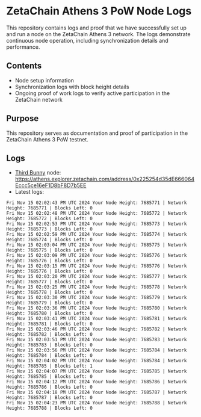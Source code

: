 # ZetaChain Athens 3 PoW Node Logs
This repository contains logs and proof that we have successfully set up and run a node on the ZetaChain Athens 3 network. The logs demonstrate continuous node operation, including synchronization details and performance.

## Contents
- Node setup information
- Synchronization logs with block height details
- Ongoing proof of work logs to verify active participation in the ZetaChain network

## Purpose
This repository serves as documentation and proof of participation in the ZetaChain Athens 3 PoW testnet.

## Logs

- [Third Bunny](https://thirdbunny.xyz/) node: https://athens.explorer.zetachain.com/address/0x225254d35dE666064Eccc5ce16eF1D8bF8D7b5EE
- Latest logs:
```
Fri Nov 15 02:02:43 PM UTC 2024 Your Node Height: 7685771 | Network Height: 7685771 | Blocks Left: 0
Fri Nov 15 02:02:48 PM UTC 2024 Your Node Height: 7685772 | Network Height: 7685772 | Blocks Left: 0
Fri Nov 15 02:02:53 PM UTC 2024 Your Node Height: 7685773 | Network Height: 7685773 | Blocks Left: 0
Fri Nov 15 02:02:59 PM UTC 2024 Your Node Height: 7685774 | Network Height: 7685774 | Blocks Left: 0
Fri Nov 15 02:03:04 PM UTC 2024 Your Node Height: 7685775 | Network Height: 7685775 | Blocks Left: 0
Fri Nov 15 02:03:09 PM UTC 2024 Your Node Height: 7685776 | Network Height: 7685776 | Blocks Left: 0
Fri Nov 15 02:03:15 PM UTC 2024 Your Node Height: 7685776 | Network Height: 7685776 | Blocks Left: 0
Fri Nov 15 02:03:20 PM UTC 2024 Your Node Height: 7685777 | Network Height: 7685777 | Blocks Left: 0
Fri Nov 15 02:03:25 PM UTC 2024 Your Node Height: 7685778 | Network Height: 7685778 | Blocks Left: 0
Fri Nov 15 02:03:30 PM UTC 2024 Your Node Height: 7685779 | Network Height: 7685779 | Blocks Left: 0
Fri Nov 15 02:03:36 PM UTC 2024 Your Node Height: 7685780 | Network Height: 7685780 | Blocks Left: 0
Fri Nov 15 02:03:41 PM UTC 2024 Your Node Height: 7685781 | Network Height: 7685781 | Blocks Left: 0
Fri Nov 15 02:03:46 PM UTC 2024 Your Node Height: 7685782 | Network Height: 7685782 | Blocks Left: 0
Fri Nov 15 02:03:51 PM UTC 2024 Your Node Height: 7685783 | Network Height: 7685783 | Blocks Left: 0
Fri Nov 15 02:03:56 PM UTC 2024 Your Node Height: 7685784 | Network Height: 7685784 | Blocks Left: 0
Fri Nov 15 02:04:02 PM UTC 2024 Your Node Height: 7685784 | Network Height: 7685785 | Blocks Left: 1
Fri Nov 15 02:04:07 PM UTC 2024 Your Node Height: 7685785 | Network Height: 7685785 | Blocks Left: 0
Fri Nov 15 02:04:12 PM UTC 2024 Your Node Height: 7685786 | Network Height: 7685786 | Blocks Left: 0
Fri Nov 15 02:04:18 PM UTC 2024 Your Node Height: 7685787 | Network Height: 7685787 | Blocks Left: 0
Fri Nov 15 02:04:23 PM UTC 2024 Your Node Height: 7685788 | Network Height: 7685788 | Blocks Left: 0
```
